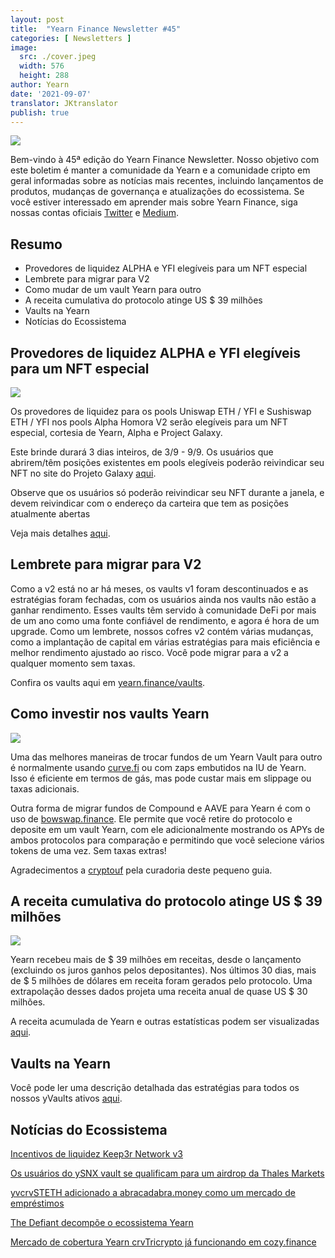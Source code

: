 ```yaml
---
layout: post
title:  "Yearn Finance Newsletter #45"
categories: [ Newsletters ]
image:
  src: ./cover.jpeg
  width: 576
  height: 288
author: Yearn
date: '2021-09-07'
translator: JKtranslator
publish: true
---
```



![](/_posts/_newsletters/Yearn-Finance-Newsletter-45/image1.jpg)

Bem-vindo à 45ª edição do Yearn Finance Newsletter. Nosso objetivo com este boletim é manter a comunidade da Yearn e a comunidade cripto em geral informadas sobre as notícias mais recentes, incluindo lançamentos de produtos, mudanças de governança e atualizações do ecossistema. Se você estiver interessado em aprender mais sobre Yearn Finance, siga nossas contas oficiais [Twitter](https://twitter.com/iearnfinance) e [Medium](https://medium.com/iearn).

## **Resumo**

- Provedores de liquidez ALPHA e YFI elegíveis para um NFT especial
- Lembrete para migrar para V2
- Como mudar de um vault Yearn para outro
- A receita cumulativa do protocolo atinge US $ 39 milhões
- Vaults na Yearn
- Notícias do Ecossistema

## **Provedores de liquidez ALPHA e YFI elegíveis para um NFT especial**

![](/_posts/_newsletters/Yearn-Finance-Newsletter-45/image2.jpg)

Os provedores de liquidez para os pools Uniswap ETH / YFI e Sushiswap ETH / YFI nos pools Alpha Homora V2 serão elegíveis para um NFT especial, cortesia de Yearn, Alpha e Project Galaxy.

Este brinde durará 3 dias inteiros, de 3/9 - 9/9. Os usuários que abrirem/têm posições existentes em pools elegíveis poderão reivindicar seu NFT no site do Projeto Galaxy [aqui](https://galaxy.eco/AlphaFinanceLab/campaign/117).

Observe que os usuários só poderão reivindicar seu NFT durante a janela, e devem reivindicar com o endereço da carteira que tem as posições atualmente abertas

Veja mais detalhes [aqui](https://twitter.com/AlphaFinanceLab/status/1433689307152195591).

## **Lembrete para migrar para V2**

Como a v2 está no ar há meses, os vaults v1 foram descontinuados e as estratégias foram fechadas, com os usuários ainda nos vaults não estão a ganhar rendimento. Esses vaults têm servido à comunidade DeFi por mais de um ano como uma fonte confiável de rendimento, e agora é hora de um upgrade. Como um lembrete, nossos cofres v2 contém várias mudanças, como a implantação de capital em várias estratégias para mais eficiência e melhor rendimento ajustado ao risco. Você pode migrar para a v2 a qualquer momento sem taxas.

Confira os vaults aqui em [yearn.finance/vaults](https://yearn.finance/vaults).

## **Como investir nos vaults Yearn**

![](/_posts/_newsletters/Yearn-Finance-Newsletter-45/image3.jpg)

Uma das melhores maneiras de trocar fundos de um Yearn Vault para outro é normalmente usando [curve.fi](https://curve.fi/) ou com zaps embutidos na IU de Yearn. Isso é eficiente em termos de gás, mas pode custar mais em slippage ou taxas adicionais.

Outra forma de migrar fundos de Compound e AAVE para Yearn é com o uso de [bowswap.finance](https://bowswap.finance/). Ele permite que você retire do protocolo e deposite em um vault Yearn, com ele adicionalmente mostrando os APYs de ambos protocolos para comparação e permitindo que você selecione vários tokens de uma vez. Sem taxas extras!

Agradecimentos a [cryptouf](https://twitter.com/cryptouf) pela curadoria deste pequeno guia.

## **A receita cumulativa do protocolo atinge US $ 39 milhões**

![](/_posts/_newsletters/Yearn-Finance-Newsletter-45/image4.jpg)

Yearn recebeu mais de $ 39 milhões em receitas, desde o lançamento (excluindo os juros ganhos pelos depositantes). Nos últimos 30 dias, mais de $ 5 milhões de dólares em receita foram gerados pelo protocolo. Uma extrapolação desses dados projeta uma receita anual de quase US $ 30 milhões.

A receita acumulada de Yearn e outras estatísticas podem ser visualizadas [aqui](https://www.yfistats.com/).

## **Vaults na Yearn**

Você pode ler uma descrição detalhada das estratégias para todos os nossos yVaults ativos [aqui](https://medium.com/yearn-state-of-the-vaults/the-vaults-at-yearn-9237905ffed3).

## **Notícias do Ecossistema**

[Incentivos de liquidez Keep3r Network v3](https://twitter.com/AndreCronjeTech/status/1434125562281332737)

[Os usuários do ySNX vault se qualificam para um airdrop da Thales Markets](https://twitter.com/thalesmarket/status/1434889906657144834)

[yvcrvSTETH adicionado a abracadabra.money como um mercado de empréstimos](https://twitter.com/MIM_Spell/status/1430975000350281732?s=20)

[The Defiant decompõe o ecossistema Yearn](https://thedefiant.io/yearn-finance-ecosystem-breakdown-pushing-the-boundaries-of-human-coordination/)

[Mercado de cobertura Yearn crvTricrypto já funcionando em cozy.finance](https://twitter.com/cozyfinance/status/1433602125792038913)
